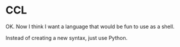 CCL
===

OK. Now I think I want a language that would be fun to use as a shell.

Instead of creating a new syntax, just use Python.

